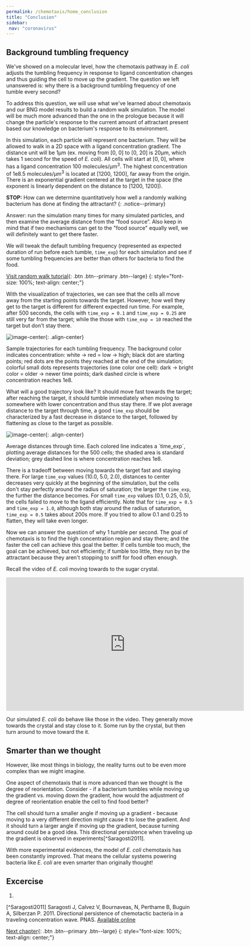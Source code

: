 ```yaml
---
permalink: /chemotaxis/home_conclusion
title: "Conclusion"
sidebar:
 nav: "coronavirus"
---
```


## Background tumbling frequency

We've showed on a molecular level, how the chemotaxis pathway in *E. coli* adjusts the tumbling frequency in response to ligand concentration changes and thus guiding the cell to move up the gradient. The question we left unanswered is: why there is a background tumbling frequency of one tumble every second?

To address this question, we will use what we've learned about chemotaxis and our BNG model results to build a random walk simulation. The model will be much more advanced than the one in the prologue because it will change the particle's response to the current amount of attractant present based our knowledge on bacterium's response to its environment.

In this simulation, each particle will represent one bacterium. They will be allowed to walk in a 2D space with a ligand concentration gradient. The distance unit will be 1µm (ex. moving from [0, 0] to [0, 20] is 20µm, which takes 1 second for the speed of *E. coli*). All cells will start at [0, 0], where has a ligand concentration 100 molecules/µm<sup>3</sup>. The highest concentration  of 1e8.5 molecules/µm<sup>3</sup> is located at [1200, 1200], far away from the origin. There is an exponential gradient centered at the target in the space (the exponent is linearly dependent on the distance to [1200, 1200]).

**STOP:** How can we determine quantitatively how well a randomly walking bacterium has done at finding the attractant?
{: .notice--primary}

Answer: run the simulation many times for many simulated particles, and then examine the average distance from the “food source”. Also keep in mind that if two mechanisms can get to the "food source" equally well, we will definitely want to get there faster. 

We will tweak the default tumbling frequency (represented as expected duration of run before each tumble, `time_exp`) for each simulation and see if some tumbling frequencies are better than others for bacteria to find the food.

[Visit random walk tutorial](tutorial_walk){: .btn .btn--primary .btn--large}
{: style="font-size: 100%; text-align: center;"}

With the visualization of trajectories, we can see that the cells all move away from the starting points towards the target. However, how well they get to the target is different for different expected run time. For example, after 500 seconds, the cells with `time_exp = 0.1` and `time_exp = 0.25` are still very far from the target; while the those with `time_exp = 10` reached the target but don't stay there.

![image-center](../assets/images/chemotaxis_trajectories.png){: .align-center}
<figcaption>Sample trajectories for each tumbling frequency. The background color indicates concentration: white -> red = low -> high; black dot are starting points; red dots are the points they reached at the end of the simulation; colorful small dots represents trajectories (one color one cell): dark -> bright color = older -> newer time points; dark dashed circle is where concentration reaches 1e8.</figcaption>

What will a good trajectory look like? It should move fast towards the target; after reaching the target, it should tumble immediately when moving to somewhere with lower concentration and thus stay there. If we plot average distance to the target through time, a good `time_exp` should be characterized by a fast decrease in distance to the target, followed by flattening as close to the target as possible.

![image-center](../assets/images/chemotaxis_performance.png){: .align-center}
<figcaption>Average distances through time. Each colored line indicates a `time_exp`, plotting average distances for the 500 cells; the shaded area is standard deviation; grey dashed line is where concentration reaches 1e8.</figcaption>

There is a tradeoff between moving towards the target fast and staying there. For large `time_exp` values (10.0, 5.0, 2.0), distances to center decreases very quickly at the beginning of the simulation, but the cells don't stay perfectly around the radius of saturation; the larger the `time_exp`, the further the distance becomes. For small `time_exp` values (0.1, 0.25, 0.5), the cells failed to move to the ligand efficiently. Note that for `time_exp = 0.5` and `time_exp = 1.0`, although both stay around the radius of saturation, `time_exp = 0.5` takes about 200s more. If you tried to allow 0.1 and 0.25 to flatten, they will take even longer.

Now we can answer the question of why 1 tumble per second. The goal of chemotaxis is to find the high concentration region and stay there; and the faster the cell can achieve this goal the better. If cells tumble too much, the goal can be achieved, but not efficiently; if tumble too little, they run by the attractant because they aren't stopping to sniff for food often enough.

Recall the video of *E. coli* moving towards to the sugar crystal.
<iframe width="640" height="360" src="https://www.youtube.com/embed/F6QMU3KD7zw" frameborder="0" allowfullscreen></iframe> 

Our simulated *E. coli* do behave like those in the video. They generally move towards the crystal and stay close to it. Some run by the crystal, but then turn around to move toward the it.

## Smarter than we thought

However, like most things in biology, the reality turns out to be even more complex than we might imagine. 

One aspect of chemotaxis that is more advanced than we thought is the degree of reorientation. Consider - if a bacterium tumbles while moving up the gradient vs. moving down the gradient, how would the adjustment of degree of reorientation enable the cell to find food better?

The cell should turn a smaller angle if moving up a gradient - because moving to a very different direction might cause it to lose the gradient. And it should turn a larger angle if moving up the gradient, because turning around could be a good idea. This directional persistence when traveling up the gradient is observed in experiments[^Saragosti2011].

With more experimental evidences, the model of *E. coli* chemotaxis has been constantly improved. That means the cellular systems powering bacteria like *E. coli* are even smarter than originally thought!

## Excercise

1. 



[^Saragosti2011] Saragosti J, Calvez V, Bournaveas, N, Perthame B, Buguin A, Silberzan P. 2011. Directional persistence of chemotactic bacteria in a traveling concentration wave. PNAS. [Available online](https://www.pnas.org/content/pnas/108/39/16235.full.pdf)


[Next chapter](../coronavirus/home){: .btn .btn--primary .btn--large}
{: style="font-size: 100%; text-align: center;"}

